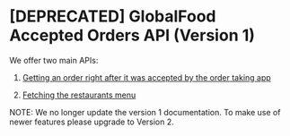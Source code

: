 [DEPRECATED] GlobalFood Accepted Orders API (Version 1)
=====================================

We offer two main APIs:

1. [Getting an order right after it was accepted by the order taking app](./ORDER.md)

2. [Fetching the restaurants menu](./MENU.md)

NOTE: We no longer update the version 1 documentation. To make use of newer features please upgrade to Version 2. 